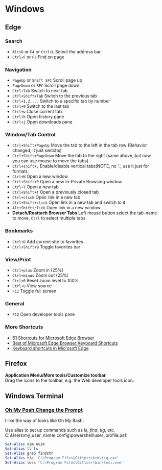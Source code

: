 # Windows

## Edge

### Search
- `Alt+D` or `F4` or `Ctrl+L` Select the address bar.
- `Ctrl+F` or `F3` Find on page

### Navigation
- `PageUp` or `Shift SPC` Scroll page up
- `PageDown` or `SPC` Scroll page down
- `Ctrl+Tab` Switch to next tab
- `Ctrl+Shift+Tab` Switch to the previous tab
- `Ctrl+1,2,...` Switch to a specific tab by number
- `Ctrl+9` Switch to the last tab
- `Ctrl+w` Close current tab.
- `Ctrl+h` Open history pane
- `Ctrl+j` Open downloads pane

### Window/Tab Control
- `Ctrl+Shift+PageUp` Move the tab to the left in the tab row (Behavior changed, it just switchs)
- `Ctrl+Shift+PageDown` Move the tab to the right (same above, but now you can use mouse to move the tabs)
- `Ctrl+shift+,` Enable/disable vertical tabs(NOTE, no '.', use it just for format).
- `Ctrl+N` Open a new window
- `Ctrl+Shift+P` Open a new In-Private Browsing window
- `Ctrl+T` Open a new tab
- `Ctrl+Shift+T` Open a previously closed tab
- `Ctrl+click` Open link in a new tab
- `Ctrl+Shift+click` Open link in a new tab and switch to it
- `Alt+Shift+click` Open link in a new window
- **Detach/Reattach Browser Tabs** Left mouse button select the tab-name to move, `Ctrl` to select multiple tabs.

### Bookmarks
- `Ctrl+D` Add current site to favorites
- `Ctrl+Shift+B` Toggle favorites bar

### View/Print
- `Ctrl+plus` Zoom in (25%)
- `Ctrl+minus` Zoom out (25%)
- `Ctrl+0` Reset zoom level to 100%
- `Ctrl+U` View source
- `F11` Toggle full screen

### General
- `F12` Open developer tools pane

### More Shortcuts
- [61 Shortcuts for Microsoft Edge Browser](https://shortcutworld.com/Edge/win/Microsoft-Edge-Browser_Shortcuts)
- [Best of Microsoft Edge Browser Keyboard Shortcuts](https://shortcutworld.com/Edge/win/Best-of-Microsoft-Edge-Browser-Keyboard-Shortcuts)
- [Keyboard shortcuts in Microsoft Edge](https://support.microsoft.com/en-us/microsoft-edge/keyboard-shortcuts-in-microsoft-edge-50d3edab-30d9-c7e4-21ce-37fe2713cfad)

## Firefox

**Application Menu/More tools/Customize toolbar**  
Drag the icons to the toolbar, e.g. the Web developer tools icon.

## Windows Terminal

### [Oh My Posh Change the Prompt](https://ohmyposh.dev/doc/installation/prompt)
I like the way of looks like Oh My Bash.

Use alias to set up commands such as *ls*, *find*, *tig*, etc.  
C:\Users\my_user_name\\.config\powershell\user_profile.ps1:

```powershell
Set-Alias vim nvim
Set-Alias ll ls
Set-Alias grep findstr
Set-Alias tig 'C:\Program Files\Git\usr\bin\tig.exe'
Set-Alias less 'C:\Program Files\Git\usr\bin\less.exe'
```
